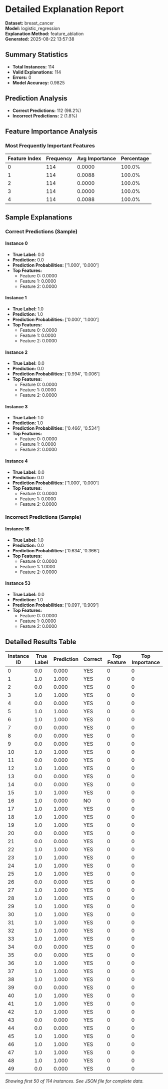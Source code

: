# Detailed Explanation Report

**Dataset:** breast_cancer  
**Model:** logistic_regression  
**Explanation Method:** feature_ablation  
**Generated:** 2025-08-22 13:57:38  

## Summary Statistics

- **Total Instances:** 114
- **Valid Explanations:** 114
- **Errors:** 0
- **Model Accuracy:** 0.9825

## Prediction Analysis

- **Correct Predictions:** 112 (98.2%)
- **Incorrect Predictions:** 2 (1.8%)

## Feature Importance Analysis

### Most Frequently Important Features

| Feature Index | Frequency | Avg Importance | Percentage |
|---------------|-----------|----------------|------------|
| 0 | 114 | 0.0000 | 100.0% |
| 1 | 114 | 0.0088 | 100.0% |
| 2 | 114 | 0.0000 | 100.0% |
| 3 | 114 | 0.0000 | 100.0% |
| 4 | 114 | 0.0088 | 100.0% |

## Sample Explanations

### Correct Predictions (Sample)

#### Instance 0

- **True Label:** 0.0
- **Prediction:** 0.0
- **Prediction Probabilities:** ['1.000', '0.000']
- **Top Features:**
  - Feature 0: 0.0000
  - Feature 1: 0.0000
  - Feature 2: 0.0000

#### Instance 1

- **True Label:** 1.0
- **Prediction:** 1.0
- **Prediction Probabilities:** ['0.000', '1.000']
- **Top Features:**
  - Feature 0: 0.0000
  - Feature 1: 0.0000
  - Feature 2: 0.0000

#### Instance 2

- **True Label:** 0.0
- **Prediction:** 0.0
- **Prediction Probabilities:** ['0.994', '0.006']
- **Top Features:**
  - Feature 0: 0.0000
  - Feature 1: 0.0000
  - Feature 2: 0.0000

#### Instance 3

- **True Label:** 1.0
- **Prediction:** 1.0
- **Prediction Probabilities:** ['0.466', '0.534']
- **Top Features:**
  - Feature 0: 0.0000
  - Feature 1: 0.0000
  - Feature 2: 0.0000

#### Instance 4

- **True Label:** 0.0
- **Prediction:** 0.0
- **Prediction Probabilities:** ['1.000', '0.000']
- **Top Features:**
  - Feature 0: 0.0000
  - Feature 1: 0.0000
  - Feature 2: 0.0000

### Incorrect Predictions (Sample)

#### Instance 16

- **True Label:** 1.0
- **Prediction:** 0.0
- **Prediction Probabilities:** ['0.634', '0.366']
- **Top Features:**
  - Feature 0: 0.0000
  - Feature 1: 1.0000
  - Feature 2: 0.0000

#### Instance 53

- **True Label:** 0.0
- **Prediction:** 1.0
- **Prediction Probabilities:** ['0.091', '0.909']
- **Top Features:**
  - Feature 0: 0.0000
  - Feature 1: 0.0000
  - Feature 2: 0.0000

## Detailed Results Table

| Instance ID | True Label | Prediction | Correct | Top Feature | Top Importance |
|-------------|------------|------------|---------|-------------|----------------|
| 0 | 0.0 | 0.000 | YES | 0 | 0 |
| 1 | 1.0 | 1.000 | YES | 0 | 0 |
| 2 | 0.0 | 0.000 | YES | 0 | 0 |
| 3 | 1.0 | 1.000 | YES | 0 | 0 |
| 4 | 0.0 | 0.000 | YES | 0 | 0 |
| 5 | 1.0 | 1.000 | YES | 0 | 0 |
| 6 | 1.0 | 1.000 | YES | 0 | 0 |
| 7 | 0.0 | 0.000 | YES | 0 | 0 |
| 8 | 0.0 | 0.000 | YES | 0 | 0 |
| 9 | 0.0 | 0.000 | YES | 0 | 0 |
| 10 | 1.0 | 1.000 | YES | 0 | 0 |
| 11 | 0.0 | 0.000 | YES | 0 | 0 |
| 12 | 1.0 | 1.000 | YES | 0 | 0 |
| 13 | 0.0 | 0.000 | YES | 0 | 0 |
| 14 | 0.0 | 0.000 | YES | 0 | 0 |
| 15 | 1.0 | 1.000 | YES | 0 | 0 |
| 16 | 1.0 | 0.000 | NO | 0 | 0 |
| 17 | 1.0 | 1.000 | YES | 0 | 0 |
| 18 | 1.0 | 1.000 | YES | 0 | 0 |
| 19 | 1.0 | 1.000 | YES | 0 | 0 |
| 20 | 0.0 | 0.000 | YES | 0 | 0 |
| 21 | 0.0 | 0.000 | YES | 0 | 0 |
| 22 | 1.0 | 1.000 | YES | 0 | 0 |
| 23 | 1.0 | 1.000 | YES | 0 | 0 |
| 24 | 1.0 | 1.000 | YES | 0 | 0 |
| 25 | 1.0 | 1.000 | YES | 0 | 0 |
| 26 | 0.0 | 0.000 | YES | 0 | 0 |
| 27 | 1.0 | 1.000 | YES | 0 | 0 |
| 28 | 1.0 | 1.000 | YES | 0 | 0 |
| 29 | 1.0 | 1.000 | YES | 0 | 0 |
| 30 | 1.0 | 1.000 | YES | 0 | 0 |
| 31 | 1.0 | 1.000 | YES | 0 | 0 |
| 32 | 1.0 | 1.000 | YES | 0 | 0 |
| 33 | 1.0 | 1.000 | YES | 0 | 0 |
| 34 | 0.0 | 0.000 | YES | 0 | 0 |
| 35 | 0.0 | 0.000 | YES | 0 | 0 |
| 36 | 1.0 | 1.000 | YES | 0 | 0 |
| 37 | 1.0 | 1.000 | YES | 0 | 0 |
| 38 | 1.0 | 1.000 | YES | 0 | 0 |
| 39 | 0.0 | 0.000 | YES | 0 | 0 |
| 40 | 1.0 | 1.000 | YES | 0 | 0 |
| 41 | 1.0 | 1.000 | YES | 0 | 0 |
| 42 | 1.0 | 1.000 | YES | 0 | 0 |
| 43 | 0.0 | 0.000 | YES | 0 | 0 |
| 44 | 0.0 | 0.000 | YES | 0 | 0 |
| 45 | 1.0 | 1.000 | YES | 0 | 0 |
| 46 | 1.0 | 1.000 | YES | 0 | 0 |
| 47 | 1.0 | 1.000 | YES | 0 | 0 |
| 48 | 1.0 | 1.000 | YES | 0 | 0 |
| 49 | 0.0 | 0.000 | YES | 0 | 0 |

*Showing first 50 of 114 instances. See JSON file for complete data.*
